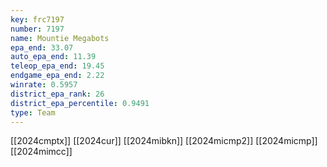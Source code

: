 ```yaml
---
key: frc7197
number: 7197
name: Mountie Megabots
epa_end: 33.07
auto_epa_end: 11.39
teleop_epa_end: 19.45
endgame_epa_end: 2.22
winrate: 0.5957
district_epa_rank: 26
district_epa_percentile: 0.9491
type: Team
---
```

[[2024cmptx]]
[[2024cur]]
[[2024mibkn]]
[[2024micmp2]]
[[2024micmp]]
[[2024mimcc]]
